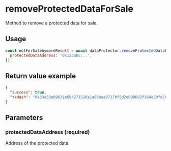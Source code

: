 # removeProtectedDataForSale

Method to remove a protected data for sale.

## Usage

```javascript
const notForSaleAymoreResult = await dataProtector.removeProtectedDataForSale({
  protectedDataAddress: '0x123abc...',
});
```

## Return value example

```json
{
  "success": true,
  "txHash": "0x33e58a89631e6b4271528a1a65eaa9717bf5d2e098602f164e30fe56585895e6"
}
```

## Parameters

### protectedDataAddress (required)

Address of the protected data.
